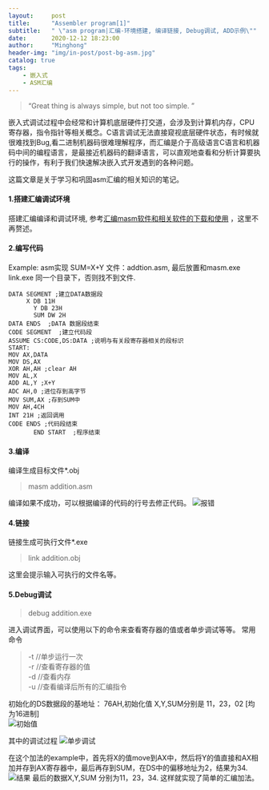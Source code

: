 ```yaml
---
layout:     post
title:      "Assembler program[1]"
subtitle:   " \"asm program|汇编-环境搭建, 编译链接, Debug调试, ADD示例\""
date:       2020-12-12 18:23:00
author:     "Minghong"
header-img: "img/in-post/post-bg-asm.jpg"
catalog: true
tags:
    - 嵌入式
    - ASM汇编
---
```


> “Great thing is always simple, but not too simple. ”


嵌入式调试过程中会经常和计算机底层硬件打交道，会涉及到计算机内存，CPU寄存器，指令指针等相关概念。C语言调试无法直接窥视底层硬件状态，有时候就很难找到Bug,看二进制机器码很难理解程序，而汇编是介于高级语言C语言和机器码中间的编程语言，是最接近机器码的翻译语言，可以直观地查看和分析计算要执行的操作，有利于我们快速解决嵌入式开发遇到的各种问题。

这篇文章是关于学习和巩固asm汇编的相关知识的笔记。

#### 1.搭建汇编调试环境
搭建汇编编译和调试环境, 参考[汇编masm软件和相关软件的下载和使用](https://blog.csdn.net/weixin_44604887/article/details/106860445) ，这里不再赘述。

#### 2.编写代码
Example: asm实现 SUM=X+Y
文件：addtion.asm, 最后放置和masm.exe link.exe 同一个目录下，否则找不到文件.

```
DATA SEGMENT ;建立DATA数据段  
     X DB 11H  
	   Y DB 23H  
	   SUM DW 2H  
DATA ENDS  ;DATA 数据段结束  
CODE SEGMENT  ;建立代码段  
ASSUME CS:CODE,DS:DATA ;说明与有关段寄存器相关的段标识  
START:  
MOV AX,DATA  
MOV DS,AX  
XOR AH,AH ;clear AH  
MOV AL,X  
ADD AL,Y ;X+Y  
ADC AH,0 ;进位存到高字节  
MOV SUM,AX ;存到SUM中  
MOV AH,4CH  
INT 21H ;返回调用  
CODE ENDS ;代码段结束  
       END START  ;程序结束  
```
#### 3.编译
编译生成目标文件*.obj
> masm addition.asm

编译如果不成功，可以根据编译的代码的行号去修正代码。
![*报错*](http://leeminghong.github.io/img/in-post/asm/asm-masm-error.png)

#### 4.链接
链接生成可执行文件*.exe
>link addition.obj

这里会提示输入可执行的文件名等。

#### 5.Debug调试
>debug addition.exe

进入调试界面，可以使用以下的命令来查看寄存器的值或者单步调试等等。
常用命令
>-t  //单步运行一次  
-r   //查看寄存器的值  
-d   //查看内存  
-u   //查看编译后所有的汇编指令  

初始化的DS数据段的基地址： 76AH,初始化值 X,Y,SUM分别是 11，23，02 [均为16进制]  
![*初始值*](http://leeminghong.github.io/img/in-post/asm/asm-masm-addition-init.png)

其中的调试过程
![*单步调试*](http://leeminghong.github.io/img/in-post/asm/asm-masm-addition.png)

在这个加法的example中，首先将X的值move到AX中，然后将Y的值直接和AX相加并存到AX寄存器中，最后再存到SUM，在DS中的偏移地址为2，结果为34.
![*结果*](http://leeminghong.github.io/img/in-post/asm/asm-masm-addition-result.png)
最后的数据X,Y,SUM 分别为11，23，34.
这样就实现了简单的汇编加法。

<p id = "build"></p>
